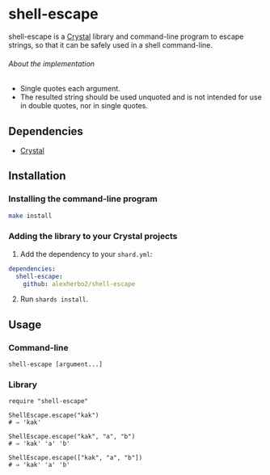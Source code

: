 # shell-escape

shell-escape is a [Crystal] library and command-line program to escape strings, so that it can be safely used in a shell command-line.

[Crystal]: https://crystal-lang.org

###### About the implementation

- Single quotes each argument.
- The resulted string should be used unquoted and is not intended for use in double quotes, nor in single quotes.

## Dependencies

- [Crystal]

## Installation

### Installing the command-line program

``` sh
make install
```

### Adding the library to your Crystal projects

1. Add the dependency to your `shard.yml`:

``` yaml
dependencies:
  shell-escape:
    github: alexherbo2/shell-escape
```

2. Run `shards install`.

## Usage

### Command-line

```
shell-escape [argument...]
```

### Library

``` crystal
require "shell-escape"

ShellEscape.escape("kak")
# ⇒ 'kak'

ShellEscape.escape("kak", "a", "b")
# ⇒ 'kak' 'a' 'b'

ShellEscape.escape(["kak", "a", "b"])
# ⇒ 'kak' 'a' 'b'
```

